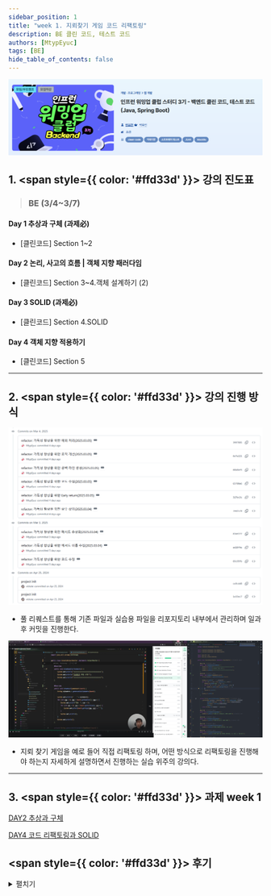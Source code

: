 ```yaml
---
sidebar_position: 1
title: "week 1. 지뢰찾기 게임 코드 리팩토링"
description: BE 클린 코드, 테스트 코드
authors: [MtypEyuc]
tags: [BE]
hide_table_of_contents: false
---
```

![banner.webp](../../../static/img/BE%20-%20%EB%B0%B1%EC%97%94%EB%93%9C%20%ED%81%B4%EB%A6%B0%20%EC%BD%94%EB%93%9C%2C%20%ED%85%8C%EC%8A%A4%ED%8A%B8%20%EC%BD%94%EB%93%9C/banner.webp)

## 1. <span style={{ color: '#ffd33d' }}> 강의 진도표 </span>
>### BE (3/4~3/7)
#### Day 1 추상과 구체 (과제必)
- [클린코드] Section 1~2
#### Day 2 논리, 사고의 흐름 | 객체 지향 패러다임
-  [클린코드] Section 3~4.객체 설계하기 (2)
#### Day 3 SOLID (과제必)
- [클린코드] Section 4.SOLID
#### Day 4 객체 지향 적용하기
-  [클린코드] Section 5

---
## 2.  <span style={{ color: '#ffd33d' }}> 강의 진행 방식 </span>

![02.webp](../../../static/img/BE%20-%20%EB%B0%B1%EC%97%94%EB%93%9C%20%ED%81%B4%EB%A6%B0%20%EC%BD%94%EB%93%9C%2C%20%ED%85%8C%EC%8A%A4%ED%8A%B8%20%EC%BD%94%EB%93%9C/01/02.webp)
- 풀 리퀘스트를 통해 기존 파일과 실습용 파일을 리포지토리 내부에서 관리하며 일과 후 커밋을 진행한다.


![01.webp](../../../static/img/BE%20-%20%EB%B0%B1%EC%97%94%EB%93%9C%20%ED%81%B4%EB%A6%B0%20%EC%BD%94%EB%93%9C%2C%20%ED%85%8C%EC%8A%A4%ED%8A%B8%20%EC%BD%94%EB%93%9C/01/01.webp)

- 지뢰 찾기 게임을 예로 들어 직접 리팩토링 하며, 어떤 방식으로 리팩토링을 진행해야 하는지 자세하게 설명하면서 진행하는 실습 위주의 강의다.

---

## 3.  <span style={{ color: '#ffd33d' }}> 과제 week 1 </span>

[DAY2 추상과 구체](https://github.com/MtypEyuc/readable-code/commit/34546b970b870bcf5fdfc81ec8d2aa823cc14e45)



[DAY4 코드 리팩토링과 SOLID](https://github.com/MtypEyuc/readable-code/commit/2d54a6e477fb9c0f5f33f56606f0ed5b7da85bf3)

## <span style={{ color: '#ffd33d' }}> 후기 </span>
<details>
<summary> 펼치기 </summary>

1. **좋았던 점**: 코딩이 무었인지 모르는 사람도 기본적인 객체지향의 흐름을 이해할 수 있을 정도로 자세하게 설명하는 강의이다.


2. **배운 점**: 코드 리팩토링의 흐름과 메서드 이름 짓는 방식, SOLID를 이해하고 인터페이스를 활용하는 방법을 배웠다.


3. **어려웠던 점**: MVC 패턴 위주로 쿼리 작성과 데이터 입출력 실습을 많이 했기 때문에 내용 이해에 어려움은 없었지만 기능 형성을 위해 새로운 패키지를 생성하거나 코드 리팩토링 하는 과정은 낯설었다.


4. **향후 계획**: FE,DE,BE 등 모든 강의를 종합해보니, 기본적인 인터페이스를 만든 후 모듈화 시키고 작업한다. 코드를 이상하게 만들면 복잡한 리팩토링 과정을 거쳐야 하는 비용이 생기기 때문에 최초 설계 단계에서 제대로 만들어야 한다.
</details>






